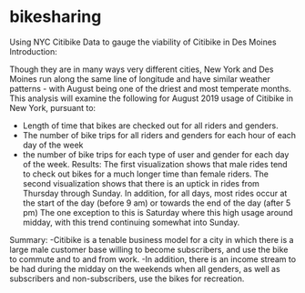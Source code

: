 # bikesharing

Using NYC Citibike Data to gauge the viability of Citibike in Des Moines
Introduction:

Though they are in many ways very different cities, New York and Des Moines run along the same line of longitude and have similar weather patterns - with August being one of the driest and most temperate months. This analysis will examine the following for August 2019 usage of Citibike in New York, pursuant to: 

 - Length of time that bikes are checked out for all riders and genders.
- The number of bike trips for all riders and genders for each hour of each day of the week
- the number of bike trips for each type of user and gender for each day of the week.
Results:
The first visualization shows that male rides tend to check out bikes for a much longer time than female riders. 
The second visualization shows that there is an uptick in rides from Thursday through Sunday. In addition, for all days, most rides occur at the start of the day (before 9 am) or towards the end of the day (after 5 pm)
The one exception to this is Saturday where this high usage around midday, with this trend continuing somewhat into Sunday.


Summary:
-Citibike is a tenable business model for a city in which there is a large male customer base willing to become subscribers, and use the bike to commute and to and from work. 
-In addition, there is an income stream to be had during the midday on the weekends when all genders, as well as subscribers and non-subscribers, use the bikes for recreation.
